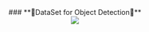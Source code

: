  <div align="center">
 ### **🎯DataSet for Object Detection🎯** 
 </div>

<div align="center">
<img align="center" src="https://user-images.githubusercontent.com/87802556/200938962-6a0f4260-92a5-47d3-b771-9d44ad00c3d1.gif" />
  </div>
  

 
